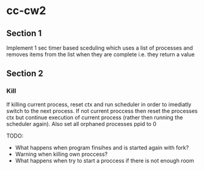 # cc-cw2
## Section 1
Implement 1 sec timer based sceduling which uses a list of processes and removes items from the list when they are complete i.e. they return a value

## Section 2
### Kill
If killing current process, reset ctx and run scheduler in order to imediatly switch to the next process. If not current proccess then reset the processes ctx but continue execution of current process (rather then running the scheduler again).
Also set all orphaned processes ppid to 0

TODO:
- What happens when program finsihes and is started again with fork?
- Warning when killing own proccess?
- What happens when try to start a proccess if there is not enough room
